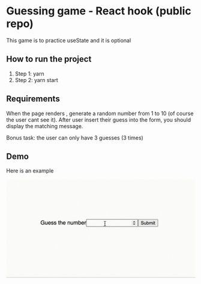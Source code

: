 # Guessing game - React hook (public repo)

This game is to practice useState and it is optional

## How to run the project

1. Step 1: yarn
2. Step 2: yarn start

## Requirements

When the page renders , generate a random number from 1 to 10 (of course the user cant see it). After user insert their guess into the form, you should display the matching message.

Bonus task: the user can only have 3 guesses (3 times)

## Demo

Here is an example

![demo gif](assets/demo.gif)
